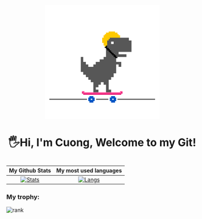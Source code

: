 <p align="center"> 
  <img alt="GIF" src="https://github.com/cuongphamduc/cuongphamduc/blob/main/Dino_Skate_Thumb.gif?raw=true" height="300" />
</p>
<h1 align="center"> 
  🖐Hi, I'm Cuong, Welcome to my Git! <height="60"> 
</h1>
  
<div align="center">
<table>
  
| My Github Stats             | My most used languages |
:-:|:-:
[![Stats](https://github-readme-stats.vercel.app/api?username=cuongphamduc&show_icons=true&theme=radical&count_private=true&hide=issues,contribs)](https://github.com/cuongphamduc)|[![Langs](https://github-readme-stats.vercel.app/api/top-langs/?username=cuongphamduc&layout=compact&theme=radical&hide=c%2b%2b)](https://github.com/cuongphamduc)
</table>
  </div>
     
###
### My trophy:  
   
![rank](https://github-profile-trophy.vercel.app/?username=cuongphamduc&theme=dracula)
